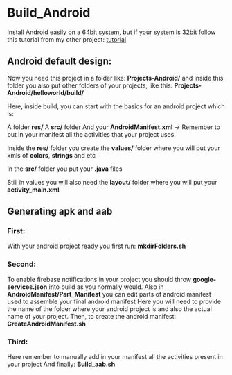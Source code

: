 # Build_Android

Install Android easily on a 64bit system, but if your system is 32bit follow this tutorial from my other project:
[tutorial](https://github.com/MiqueiasDevGames/export-godot-to-android-without-gradle-32bits-and-64bits)


## Android default design:

Now you need this project in a folder like: **Projects-Android/**
and inside this folder you also put other folders of your projects, like this: **Projects-Android/helloworld/build/**


Here, inside build, you can start with the basics for an android project which is:

A folder **res/**
A **src/** folder
And your **AndroidManifest.xml**  ->  Remember to put in your manifest all the activities that your project uses.


Inside the **res/** folder you create the **values/** folder
where you will put your xmls of **colors**, **strings** and etc


In the **src/** folder you put your **.java** files

Still in values you will also need the **layout/** folder where you will put your **activity_main.xml**


## Generating apk and aab

### First:

With your android project ready you first run:
**mkdirFolders.sh**


### Second:

To enable firebase notifications in your project you should throw **google-services.json** into build as you normally would.
Also in **AndroidManifest/Part_Manifest** you can edit parts of android manifest used to assemble your final android manifest
Here you will need to provide the name of the folder where your android project is and also the actual name of your project.
Then, to create the android manifest:
**CreateAndroidManifest.sh**

### Third:

Here remember to manually add in your manifest all the activities present in your project
And finally: **Build_aab.sh**


